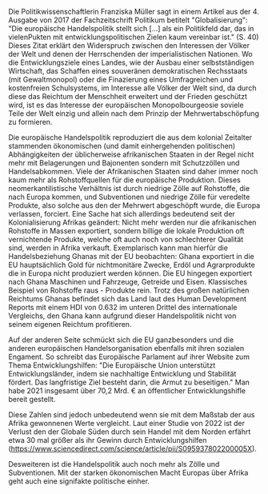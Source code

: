 Die Politikwissenschaftlerin Franziska Müller sagt in einem Artikel aus der 4. Ausgabe von 2017 der Fachzeitschrift Politikum betitelt "Globalisierung": "Die europäische Handelspolitik stellt sich \[...\] als ein Politikfeld dar, das in vielenPukten mit entwicklungspolitischen Zielen kaum vereinbar ist." (S. 40) Dieses Zitat erklärt den Widerspruch zwischen den Interessen der Völker der Welt und denen der Herrschenden der imperialistischen Nationen. Wo die Entwicklungsziele eines Landes, wie der Ausbau einer selbstständigen Wirtschaft, das Schaffen eines souveränen demokratischen Rechsstaats (mit Gewaltmonopol) oder die Finazierung eines Umfragreichen und kostenfreien Schulsystems, im Interesse alle Völker der Welt sind, da durch diese das Reichtum der Menschheit erweitert  und der Frieden geschützt wird, ist es das Interesse der europäischen Monopolbourgeosie soviele Teile der Welt einzig und allein nach dem Prinzip der Mehrwertabschöpfung zu formieren.

Die europäische Handelspolitik reproduziert die aus dem kolonial Zeitalter stammenden ökonomischen (und damit einhergehenden politischen) Abhängigkeiten der üblicherweise afrikanischen Staaten in der Regel nicht mehr mit Belagerungen und Bajonenten sondern mit Schutzzöllen und Handelsabkommen. Viele der Afrikanischen Staaten sind daher immer noch kaum mehr als Rohstoffquellen für die europäische Produktion. Dieses neomerkantilistische Verhältnis ist durch niedrige Zölle auf Rohstoffe, die nach Europa kommen, und Subventionen und niedrige Zölle für veredelte Produkte, also solche aus den der Mehrwert abgeschöpft wurde, die Europa verlassen, forciert. Eine Sache hat sich allerdings bedeutend seit der Kolonialisierung Afrikas geändert: Nicht mehr werden nur die afrikanischen Rohstoffe  in Massen exportiert, sondern billige die lokale Produktion oft vernichtende Produkte, welche oft auch noch von schlechterer Qualität sind, werden in Afrika verkauft. Exemplarisch kann man hierfür die Handelsbeziehung Ghanas mit der EU beobachten: Ghana exportiert in die EU hauptsächlich Gold für nichtmonitäre Zwecke, Erdöl und Agrarprodukte die in Europa nicht produziert werden können. Die EU hingegen exportiert nach Ghana Maschinen und Fahrzeuge, Getreide und Eisen. Klassisches Beispiel von Rohstoffe raus - Produkte rein. Trotz des großen natürlichen Reichtums Ghanas befindet sich das Land laut des Human Development Reports mit einem HDI von  0.632 im unteren Drittel des internationale Vergleichs, den Ghana kann aufgrund dieser Handelspolitik nicht von seinem eigenen Reichtum profitieren.

Auf der anderen Seite schmückt sich die EU ganzbesonders und die anderen europäischen Handelsorganisation ebenfalls mit ihren sozialen Engament. So schreibt das Europäische Parlament auf ihrer Website zum Thema Entwicklungshilfen: "Die Europäische Union unterstützt Entwicklungsländer, indem sie nachhaltige Entwicklung und Stabilität fördert. Das langfristige Ziel besteht darin, die Armut zu beseitigen." Man habe 2021 insgesamt über 70,2 Mrd. € an öffentlicher Entwicklungshifle bereit gestellt.

Diese Zahlen sind jedoch unbedeutend wenn sie mit dem Maßstab der aus Afrika gewonnenen Werte vergleicht. Laut einer Studie von 2022 ist der Verlust den der Globale Süden durch sein Handel mit dem Norden erfährt etwa 30 mal größer als ihr Gewinn durch Entwicklungshilfen (https://www.sciencedirect.com/science/article/pii/S095937802200005X). 

Desweiteren ist die Handelspolitik auch noch mehr als Zölle und Subventionen. Mit der starken ökonomischen Macht Europas über Afrika geht auch eine signifakte politische einher. 